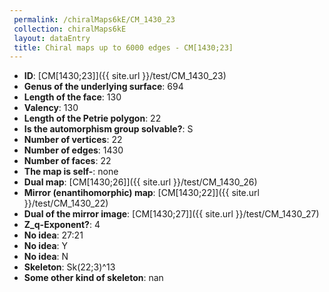 ```yaml
--- 
 permalink: /chiralMaps6kE/CM_1430_23 
 collection: chiralMaps6kE
 layout: dataEntry
 title: Chiral maps up to 6000 edges - CM[1430;23]
---
```


- **ID**: [CM[1430;23]]({{ site.url }}/test/CM_1430_23)
- **Genus of the underlying surface**: 694
- **Length of the face**: 130
- **Valency**: 130
- **Length of the Petrie polygon**: 22
- **Is the automorphism group solvable?**: S
- **Number of vertices**: 22
- **Number of edges**: 1430
- **Number of faces**: 22
- **The map is self-**: none
- **Dual map**: [CM[1430;26]]({{ site.url }}/test/CM_1430_26)
- **Mirror (enantihomorphic) map**: [CM[1430;22]]({{ site.url }}/test/CM_1430_22)
- **Dual of the mirror image**: [CM[1430;27]]({{ site.url }}/test/CM_1430_27)
- **Z_q-Exponent?**: 4
- **No idea**:  27:21
- **No idea**: Y
- **No idea**: N
- **Skeleton**: Sk(22;3)^13
- **Some other kind of skeleton**: nan
